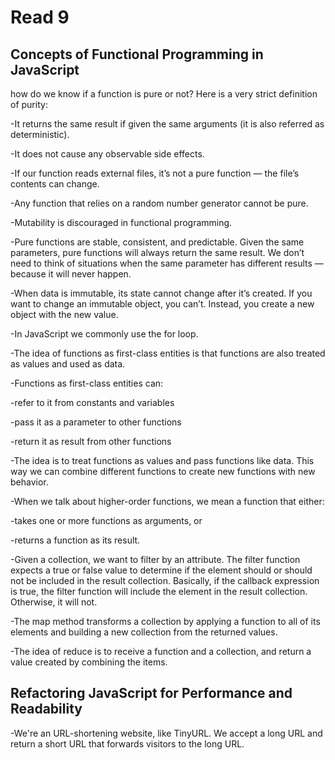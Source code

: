 
# Read 9

## Concepts of Functional Programming in JavaScript

how do we know if a function is pure or not? Here is a very strict definition of purity:

-It returns the same result if given the same arguments (it is also referred as deterministic).

-It does not cause any observable side effects.

-If our function reads external files, it’s not a pure function — the file’s contents can change.

-Any function that relies on a random number generator cannot be pure.

-Mutability is discouraged in functional programming.

-Pure functions are stable, consistent, and predictable. Given the same parameters, pure functions will always return the same result. We don’t need to think of situations when the same parameter has different results — because it will never happen.

-When data is immutable, its state cannot change after it’s created. If you want to change an immutable object, you can’t. Instead, you create a new object with the new value.

-In JavaScript we commonly use the for loop.

-The idea of functions as first-class entities is that functions are also treated as values and used as data.

-Functions as first-class entities can:

-refer to it from constants and variables

-pass it as a parameter to other functions

-return it as result from other functions

-The idea is to treat functions as values and pass functions like data. This way we can combine different functions to create new functions with new behavior.

-When we talk about higher-order functions, we mean a function that either:

-takes one or more functions as arguments, or

-returns a function as its result.

-Given a collection, we want to filter by an attribute. The filter function expects a true or false value to determine if the element should or should not be included in the result collection. Basically, if the callback expression is true, the filter function will include the element in the result collection. Otherwise, it will not.

-The map method transforms a collection by applying a function to all of its elements and building a new collection from the returned values.

-The idea of reduce is to receive a function and a collection, and return a value created by combining the items.

## Refactoring JavaScript for Performance and Readability

-We're an URL-shortening website, like TinyURL. We accept a long URL and return a short URL that forwards visitors to the long URL.

